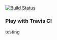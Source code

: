 [![Build Status](https://travis-ci.org/NotDead/play-with-travis.svg?branch=master)](https://travis-ci.org/NotDead/play-with-travis)
### Play with Travis CI
testing
